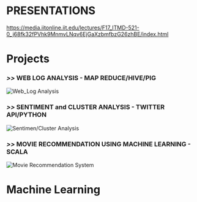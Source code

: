 # PRESENTATIONS

https://media.iitonline.iit.edu/lectures/F17_ITMD-521-0_j68fk32fPVhk9MnmvLNqv6EjGaXzbmfbzG26zhBE/index.html

# Projects

### _>>_ WEB LOG ANALYSIS - MAP REDUCE/HIVE/PIG

![Web_Log Analysis](https://github.com/aswinramakrishnan/projects/tree/master/WEB_LOG_ANALYSIS) 

### _>>_ SENTIMENT and CLUSTER ANALYSIS - TWITTER API/PYTHON

![Sentimen/Cluster Analysis](https://github.com/aswinramakrishnan/projects/tree/master/SENTIMENT_CLUSTER_ANALYSIS_TWITTER)


### _>>_ MOVIE RECOMMENDATION USING MACHINE LEARNING - SCALA

![Movie Recommendation System](https://github.com/aswinramakrishnan/projects/tree/master/MOVIE_RECOMENDATION_SYSTEM)

# Machine Learning